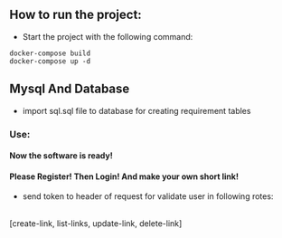 ## How to run the project:

* Start the project with the following command:
``` 
docker-compose build
docker-compose up -d
```

## Mysql And Database

* import sql.sql file to database for creating requirement tables



### Use:

#### Now the software is ready!
#### Please Register! Then Login! And make your own short link!

* send token to header of request for validate user in following rotes:
<br>
[create-link, list-links, update-link, delete-link]


